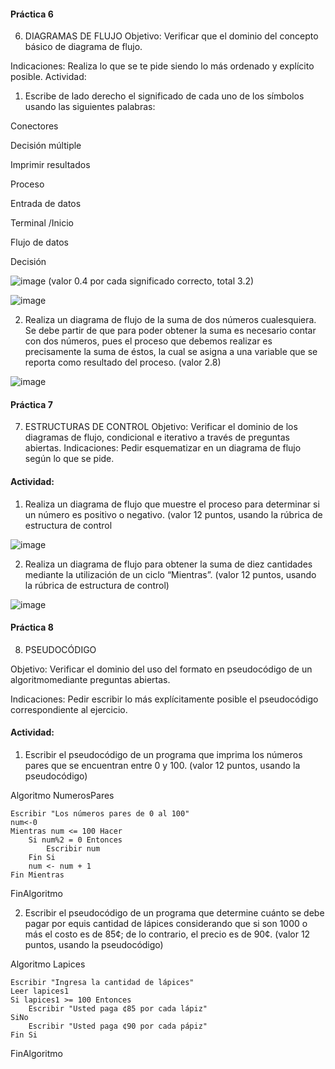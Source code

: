 #### Práctica 6
6. DIAGRAMAS DE FLUJO
Objetivo: Verificar que el dominio del concepto básico de diagrama de flujo.

Indicaciones: Realiza lo que se te pide siendo lo más ordenado y explícito posible.
Actividad:

  1. Escribe de lado derecho el significado de cada uno de los símbolos usando las
  siguientes palabras: 
  
  Conectores
  
  Decisión múltiple
  
  Imprimir resultados
  
  Proceso
  
  Entrada de datos
  
  Terminal /Inicio
  
  Flujo de datos
  
  Decisión
  
  ![image](https://user-images.githubusercontent.com/91554777/160035477-c0f52624-a62c-40d0-b2e2-3dccdd8549e4.png)
   (valor 0.4 por cada significado correcto, total 3.2)
   
   ![image](https://user-images.githubusercontent.com/90996552/160964994-c5a40bb6-982f-4489-9cf4-c6a48d28c9ca.png)  
 
  
   2. Realiza un diagrama de flujo de la suma de dos números cualesquiera. Se debe partir de que para poder obtener la suma es necesario contar con dos números, pues el
    proceso que debemos realizar es precisamente la suma de éstos, la cual se asigna a una variable que se reporta como resultado del proceso. (valor 2.8)
    
 ![image](https://user-images.githubusercontent.com/90996552/160966242-588650b6-35ad-4f40-befa-f162acfbf44a.png)   
    
 #### Práctica 7
7. ESTRUCTURAS DE CONTROL
Objetivo: Verificar el dominio de los diagramas de flujo, condicional e iterativo a través de preguntas abiertas.
Indicaciones: Pedir esquematizar en un diagrama de flujo según lo que se pide.
#### Actividad:
  1. Realiza un diagrama de flujo que muestre el proceso para determinar si un número es positivo o negativo. (valor 12 puntos, usando la rúbrica de estructura de control
  
  ![image](https://user-images.githubusercontent.com/90996552/160974330-82203e7c-05a9-46c0-8261-f3dea1a9aba5.png)  
  
  2. Realiza un diagrama de flujo para obtener la suma de diez cantidades mediante la utilización de un ciclo “Mientras”. (valor 12 puntos, usando la rúbrica de estructura de
control)

![image](https://user-images.githubusercontent.com/90996552/160971702-e2b62eee-4bcb-41ad-b9b9-a65d60d9d553.png)

#### Práctica 8
8. PSEUDOCÓDIGO

Objetivo: Verificar el dominio del uso del formato en pseudocódigo de un algoritmomediante preguntas abiertas.

Indicaciones: Pedir escribir lo más explícitamente posible el pseudocódigo correspondiente al ejercicio.

#### Actividad:

  1. Escribir el pseudocódigo de un programa que imprima los números pares que se encuentran entre 0 y 100. (valor 12 puntos, usando la pseudocódigo)
  
  Algoritmo NumerosPares
  
	Escribir "Los números pares de 0 al 100"
	num<-0
	Mientras num <= 100 Hacer
		Si num%2 = 0 Entonces
			Escribir num
		Fin Si
		num <- num + 1
	Fin Mientras
	
	
FinAlgoritmo


2. Escribir el pseudocódigo de un programa que determine cuánto se debe pagar por equis cantidad de lápices considerando que si son 1000 o más el costo es de 85¢; de lo
contrario, el precio es de 90¢. (valor 12 puntos, usando la pseudocódigo)

Algoritmo Lapices

	Escribir "Ingresa la cantidad de lápices"
	Leer lapices1
	Si lapices1 >= 100 Entonces
		Escribir "Usted paga ¢85 por cada lápiz"
	SiNo
		Escribir "Usted paga ¢90 por cada pápiz"
	Fin Si
	
	
	
	
FinAlgoritmo
